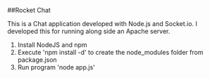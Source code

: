 ##Rocket Chat

This is a Chat application developed with Node.js and Socket.io. I developed this for running along side an Apache server. 

1. Install NodeJS and npm <br>
2. Execute 'npm install -d' to create the node_modules folder from package.json<br>
3. Run program 'node app.js'<br>

